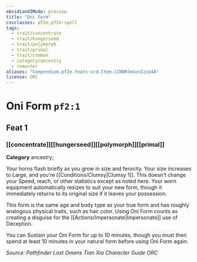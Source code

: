 ```yaml
---
obsidianUIMode: preview
title: "Oni Form"
cssclasses: pf2e,pf2e-spell
tags:
  - trait/concentrate
  - trait/hungerseed
  - trait/polymorph
  - trait/primal
  - trait/common
  - category/ancestry
  - remaster
aliases: "Compendium.pf2e.feats-srd.Item.iCNNMJeGvsIzza4A"
license: ORC
---
```

# Oni Form `pf2:1`
## Feat 1
### [[concentrate]][[hungerseed]][[polymorph]][[primal]]

**Category** ancestry; 




Your horns flash briefly as you grow in size and ferocity. Your size increases to Large, and you're [[Conditions/Clumsy|Clumsy 1]]. This doesn't change your Speed, reach, or other statistics except as noted here. Your worn equipment automatically resizes to suit your new form, though it immediately returns to its original size if it leaves your possession.

This form is the same age and body type as your true form and has roughly analogous physical traits, such as hair color. Using Oni Form counts as creating a disguise for the [[Actions/Impersonate|Impersonate]] use of Deception.

You can Sustain your Oni Form for up to 10 minutes, though you must then spend at least 10 minutes in your natural form before using Oni Form again.

*Source: Pathfinder Lost Omens Tian Xia Character Guide*
*ORC*